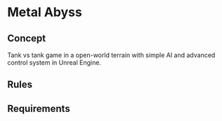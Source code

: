 # Metal Abyss

## Concept
Tank vs tank game in a open-world terrain with simple AI and advanced control system in Unreal Engine.

## Rules

## Requirements
